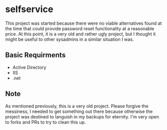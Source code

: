 # selfservice

This project was started because there were no viable alternatives found at the time that could provide password reset functionality at a reasonable price. At this point, it is a very old and rather ugly project, but I thought it might be useful to other sysadmins in a similar situation I was. 

## Basic Requirments
- Active Directory
- IIS
- .net 

## Note
As mentioned previously, this is a very old project. Please forgive the messiness, I needed to get something out there because otherwise the project was destined to languish in my backups for eternity. I'm very open to forks and PRs to try to clean this up.
